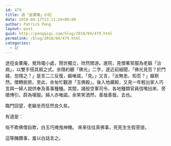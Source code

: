 ```yaml
---
id: 479
title: 過「金粟庵」小記
date: 2018-04-17T13:11:24+00:00
author: Patrick Peng
layout: post
guid: http://pengqiqi.com/blog/2018/04/479.html
permalink: /blog/2018/04/479.html
categories:
  - 記
---
```

途徑金粟庵，覺玲瓏小處，鬧世獨立，欣然閒游。進院，見僧著常服為老嫗「治病」，以雙手搭其肩之式。余隱約聽「佛光」二字，遂近前細聞，「佛光見否？於門縫，忽隱之？」是言二三反復，嫗唯諾，「見。」又言，「汝無恙，知否？」嫗默然。僧轉廚房。至此，余匆忙觀游「玉佛殿」。後入地藏殿，又見一年輕出家人巧言與一婦人說供奉及善事種種。其間，諸般空軍司令、各地種類官員信嘴拈來、旁徵博引，蔚為嘆服。婦人亦唯諾。余笑笑洒然，善哉善哉，去也。

臨門回望，老嫗坐而怔然良久矣。

有道是：

俗不欺佛僧自欺，白玉巧掩鬼神機。
來來往往真佛事，死死生生假菩提。

這等醃臢事，羞以白話言之。